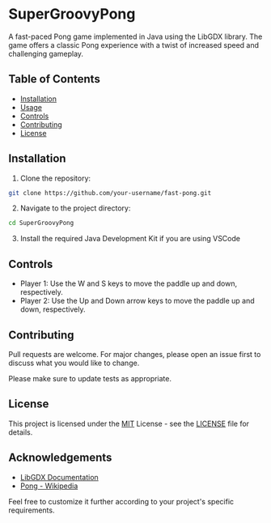 # SuperGroovyPong

A fast-paced Pong game implemented in Java using the LibGDX library. The game offers a classic Pong experience with a twist of increased speed and challenging gameplay.

## Table of Contents

- [Installation](#installation)
- [Usage](#usage)
- [Controls](#controls)
- [Contributing](#contributing)
- [License](#license)

## Installation

1. Clone the repository:

```bash
git clone https://github.com/your-username/fast-pong.git
```

2. Navigate to the project directory:

```bash
cd SuperGroovyPong
```

3. Install the required Java Development Kit if you are using VSCode

## Controls

- Player 1: Use the W and S keys to move the paddle up and down, respectively.
- Player 2: Use the Up and Down arrow keys to move the paddle up and down, respectively.

## Contributing

Pull requests are welcome. For major changes, please open an issue first to discuss what you would like to change.

Please make sure to update tests as appropriate.

## License

This project is licensed under the [MIT](https://opensource.org/licenses/MIT) License - see the [LICENSE](LICENSE) file for details.

## Acknowledgements

- [LibGDX Documentation]((https://libgdx.com/dev/))
- [Pong - Wikipedia](https://en.wikipedia.org/wiki/Pong)

Feel free to customize it further according to your project's specific requirements.

